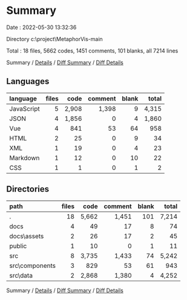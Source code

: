 # Summary

Date : 2022-05-30 13:32:36

Directory c:\project\MetaphorVis-main

Total : 18 files,  5662 codes, 1451 comments, 101 blanks, all 7214 lines

Summary / [Details](details.md) / [Diff Summary](diff.md) / [Diff Details](diff-details.md)

## Languages
| language | files | code | comment | blank | total |
| :--- | ---: | ---: | ---: | ---: | ---: |
| JavaScript | 5 | 2,908 | 1,398 | 9 | 4,315 |
| JSON | 4 | 1,856 | 0 | 4 | 1,860 |
| Vue | 4 | 841 | 53 | 64 | 958 |
| HTML | 2 | 25 | 0 | 9 | 34 |
| XML | 1 | 19 | 0 | 4 | 23 |
| Markdown | 1 | 12 | 0 | 10 | 22 |
| CSS | 1 | 1 | 0 | 1 | 2 |

## Directories
| path | files | code | comment | blank | total |
| :--- | ---: | ---: | ---: | ---: | ---: |
| . | 18 | 5,662 | 1,451 | 101 | 7,214 |
| docs | 4 | 49 | 17 | 8 | 74 |
| docs\assets | 2 | 26 | 17 | 2 | 45 |
| public | 1 | 10 | 0 | 1 | 11 |
| src | 8 | 3,735 | 1,433 | 74 | 5,242 |
| src\components | 3 | 829 | 53 | 61 | 943 |
| src\data | 2 | 2,868 | 1,380 | 4 | 4,252 |

Summary / [Details](details.md) / [Diff Summary](diff.md) / [Diff Details](diff-details.md)